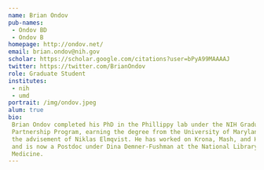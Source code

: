 ```yaml
---
name: Brian Ondov
pub-names:
 - Ondov BD
 - Ondov B
homepage: http://ondov.net/
email: brian.ondov@nih.gov
scholar: https://scholar.google.com/citations?user=bPyA99MAAAAJ
twitter: https://twitter.com/BrianOndov
role: Graduate Student
institutes:
 - nih
 - umd
portrait: /img/ondov.jpeg
alum: true
bio:
 Brian Ondov completed his PhD in the Phillippy lab under the NIH Graduate
 Partnership Program, earning the degree from the University of Maryland under
 the advisement of Niklas Elmqvist. He has worked on Krona, Mash, and Harvest,
 and is now a Postdoc under Dina Demner-Fushman at the National Library of
 Medicine.
---
```

